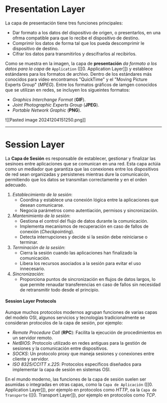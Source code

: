 # Presentation Layer

La capa de presentación tiene tres funciones principales:

- Dar formato a los datos del dispositivo de origen, o presentarlos, en una ofrma compatible para que lo recibe el dispositivo de destino.
- Comprimir los datos de forma tal que los pueda descomprimir le dispositivo de destino.
- Cifrar los datos para transmitirlos y descifrarlos al recibirlos.

Como se muestra en la imagen, la capa de **presentación** *da formato a los datos para la capa* de `Application` ([[0. Application Layer]]) y establece estándares para los formatos de archivo. Dentro de los estándares más conocidos para vídeo encontramos "QuickTime" y el "Moving Picture Experts Group" (*MPEG*). Entre los formatos gráficos de iamgen conocidos que se utilizan en redes, se incluyen los sigueintes formatos:

- *Graphics Interchange Format* (**GIF**).
- *Joint Photographic Experts Group* (**JPEG**).
- *Portable Network Graphic* (**PNG**).

![[Pasted image 20241204151250.png]]

----
# Session Layer

La **Capa de Sesión** es responsable de establecer, gestionar y finalizar las sesinoes entre aplicaciones que se comunican en una red. Esta capa actúia como un mediador que garantiza que las conexiones entre los dispositivos de red sean organizadas y persistenes mientras dure la comunicaicón, permitiendo que los datos se transmitan correctamente y en el orden adecuado.

1. *Establecimiento de la sesión*:
	- Coordina y establece una conexión lógica entre la aplicaciones que desean comunicarse.
	- Negocia parámetros como autentiación, permisos y sincronización.
2. *Mantenimiento de la sesión*:
	- Gestiona el control del flujo de datos durante la comunicación.
	- Implementa mecanismos de recuperación en caso de fallos de conexión (*Checkpointing*).
	- Detecta interrupciones y decide si la sesión debe reiniciarse o terminar.
3. *Terminación de la sesión*:
	- Cierra la sesión cuando las aplicaciones han finalizado la comunicación.
	- Libera los recursos asociados a la sesión para evitar el uso innecesario.
4. *Sincronización*:
	- Proporciona puntos de sincronización en flujos de datos largos, lo que permite renaudar transferencias en caso de fallos sin necesidad de retransmitir todo desde el principio.

#### Session Layer Protocols

Aunque muchos protocolos modernos agrupan funciones de varias capas del modelo OSI, algunos servicios y tecnologías tradicionalmente se consideran protocolos de la capa de sesión, por ejemplo:

- *Remote Procedure Call* (**RPC**): Facilita la ejecución de procedimientos en un servidor remoto.
- *NetBIOS*: Protocolo utilizado en redes antiguas para la gestión de sesiones y la comunicación entre dispositivos.
- *SOCKS*: Un protocolo proxy que maneja sesiones y conexiones entre cliente y servidor.
- *ISO 8325/CCITT x.225*: Protocolos específicos diseñados para implementar la capa de sesión en sistemas OSI.

En el mundo moderno, las funciones de la capa de sesión suelen ser asumidas o integradas en otras capas, como la `Capa de Aplicación` ([[0. Application Layer]]), por ejemplo en protocolos como *HTTP*, oa la `Capa de Transporte` ([[0. Transport Layer]]), por ejemplo en protocolos como *TCP*.
